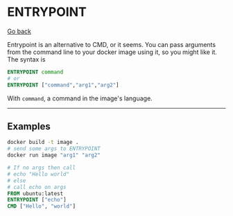 # ENTRYPOINT

[Go back](..#most-used-instructions)

Entrypoint is an alternative to CMD, or it seems. You can pass arguments from the command line to your docker image using it, so you might like it. The syntax is

```dockerfile
ENTRYPOINT command
# or
ENTRYPOINT ["command","arg1","arg2"]
```

With `command`, a command in the image's language.

<hr class="sl">

## Examples

```bash
docker build -t image .
# send some args to ENTRYPOINT
docker run image "arg1" "arg2"
```

```dockerfile
# If no args then call
# echo "Hello world"
# else
# call echo on args
FROM ubuntu:latest
ENTRYPOINT ["echo"]
CMD ["Hello", "world"]
```